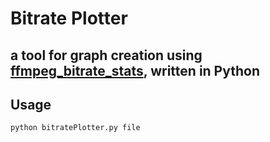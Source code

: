 # Bitrate Plotter
a tool for graph creation using [ffmpeg_bitrate_stats](https://github.com/slhck/ffmpeg-bitrate-stats), written in Python
----------------
## Usage
	python bitratePlotter.py file
